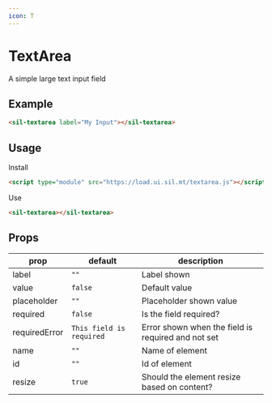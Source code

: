 ```yaml
---
icon: T
---
```


# TextArea

A simple large text input field

## Example

<sil-textarea id="my-textarea" label="My Input"></sil-textarea>

```html
<sil-textarea label="My Input"></sil-textarea>
```

## Usage

Install

```html
<script type="module" src="https://load.ui.sil.mt/textarea.js"></script>
```

Use

```html
<sil-textarea></sil-textarea>
```

## Props

| prop          | default                  | description                                        |
| ------------- | ------------------------ | -------------------------------------------------- |
| label         | `""`                     | Label shown                                        |
| value         | `false`                  | Default value                                      |
| placeholder   | `""`                     | Placeholder shown value                            |
| required      | `false`                  | Is the field required?                             |
| requiredError | `This field is required` | Error shown when the field is required and not set |
| name          | `""`                     | Name of element                                    |
| id            | `""`                     | Id of element                                      |
| resize        | `true`                   | Should the element resize based on content?        |
